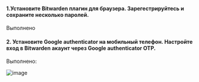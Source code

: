 #### 1.Установите Bitwarden плагин для браузера. Зарегестрируйтесь и сохраните несколько паролей.
Выполнено
#### 2. Установите Google authenticator на мобильный телефон. Настройте вход в Bitwarden акаунт через Google authenticator OTP.
Выполнено:

![image](https://user-images.githubusercontent.com/64410504/145977231-cbf7469e-73d1-4374-98c9-0a689085c844.png)
